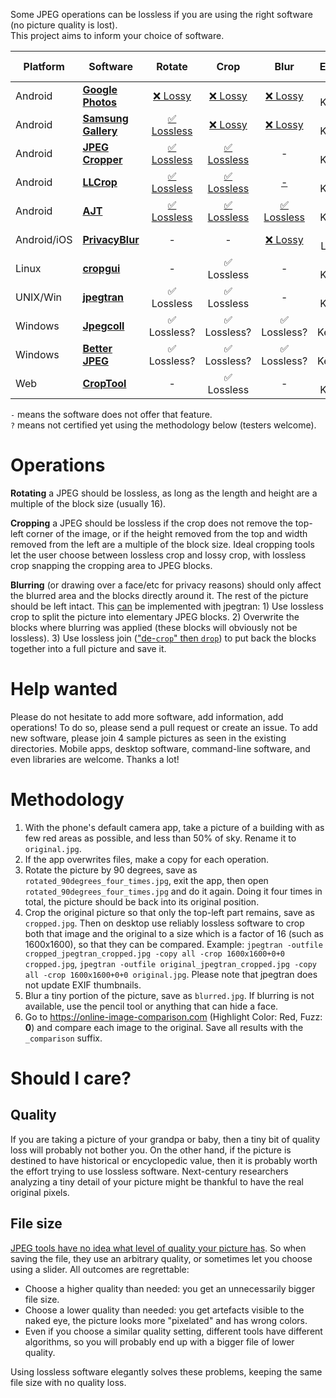 Some JPEG operations can be lossless if you are using the right software (no picture quality is lost).  
This project aims to inform your choice of software.

| Platform    | Software                                                                                          |  Rotate                                                                                                                                        |  Crop                                                                                                                 |  Blur                                                                                                                  |  EXIF               | Open source |
|-------------|---------------------------------------------------------------------------------------------------|:----------------------------------------------------------------------------------------------------------------------------------------------:|:---------------------------------------------------------------------------------------------------------------------:|:----------------------------------------------------------------------------------------------------------------------:|:-------------------:|:-------------------:|
| Android     | **[Google Photos](https://play.google.com/store/apps/details?id=com.google.android.apps.photos)** | [❌ Lossy](https://github.com/lossless-jpg/data/blob/main/samples/google-photos/pixel4/rotated_90degrees_four_times_comparison.jpg)            | [❌ Lossy](https://github.com/lossless-jpg/data/blob/main/samples/google-photos/pixel4/cropped_comparison.jpg)         | [❌ Lossy](https://github.com/lossless-jpg/data/blob/main/samples/google-photos/pixel4/privacy_comparison.jpg)         | ✅ Kept             | ❌
| Android     | **[Samsung Gallery](https://play.google.com/store/apps/details?id=com.sec.android.gallery3d)**    | [✅ Lossless](https://github.com/lossless-jpg/data/blob/main/samples/samsung-gallery/samsung_s10e/rotated_90degrees_four_times_comparison.jpg) | [❌ Lossy](https://github.com/lossless-jpg/data/blob/main/samples/samsung-gallery/samsung_s10e/cropped_comparison.jpg) | [❌ Lossy](https://github.com/lossless-jpg/data/blob/main/samples/samsung-gallery/samsung_s10e/privacy_comparison.jpg) | ✅ Kept             | ❌
| Android     | **[JPEG Cropper](https://play.google.com/store/apps/details?id=jp.kame.jpegcropper)**             | [✅ Lossless](https://github.com/lossless-jpg/data/blob/main/samples/JPEG-Cropper/rotated_90degrees_four_times_comparison.jpg)                 | [✅ Lossless](https://github.com/lossless-jpg/data/blob/main/samples/JPEG-Cropper/cropped_comparison.jpg)              | -                                                                                                                      | ✅ Kept             | ❌
| Android     | **[LLCrop](https://f-droid.org/packages/de.k3b.android.lossless_jpg_crop/)**                      | [✅ Lossless](https://github.com/lossless-jpg/data/blob/main/samples/LLCrop/rotated_90degrees_four_times_comparison.jpg)                       | [✅ Lossless](https://github.com/lossless-jpg/data/blob/main/samples/LLCrop/cropped_comparison.jpg)                    | [-](https://github.com/k3b/LosslessJpgCrop/issues/33)                                                                  | ✅ Kept             | ✅
| Android     | **[AJT](https://play.google.com/store/apps/details?id=jp.kame.ajt)**                              | [✅ Lossless](https://github.com/lossless-jpg/data/blob/main/samples/AJT/rotated_90degrees_four_times_comparison.jpg)                          | [✅ Lossless](https://github.com/lossless-jpg/data/blob/main/samples/AJT/cropped_comparison.jpg)                       | [✅ Lossless](https://github.com/lossless-jpg/data/blob/main/samples/AJT/blurred_comparison.jpg)                       | ✅ Kept             | ❌
| Android/iOS | **[PrivacyBlur](https://privacyblur.app)**                                                        | -                                                                                                                                              | -                                                                                                                      | [❌ Lossy](https://github.com/MATHEMA-GmbH/privacyblur/issues/79)                                                      | ❌ Lost             | ✅
| Linux       | **[cropgui](https://github.com/jepler/cropgui)**                                                  | -                                                                                                                                              | ✅ Lossless                                                                                                            | -                                                                                                                      | ✅ Kept             | ✅
| UNIX/Win    | **[jpegtran](https://jpegclub.org/jpegtran/)**                                                    | ✅ Lossless                                                                                                                                    | ✅ Lossless                                                                                                            | -                                                                                                                      | ✅ Kept             | ✅
| Windows     | **[Jpegcoll](https://sites.google.com/view/jpegcoll/home_en)**                                    | ✅ Lossless?                                                                                                                                   | ✅ Lossless?                                                                                                           | ✅ Lossless?                                                                                                           | ✅ Kept?            | ❌
| Windows     | **[Better JPEG](https://www.betterjpeg.com)**                                                     | ✅ Lossless?                                                                                                                                   | ✅ Lossless?                                                                                                           | ✅ Lossless?                                                                                                           | ✅ Kept?            | ❌
| Web         | **[CropTool](https://croptool.toolforge.org)**                                                    | -                                                                                                                                              | ✅ Lossless                                                                                                            | -                                                                                                                      | ✅ Kept             | ✅

`-` means the software does not offer that feature.  
`?` means not certified yet using the methodology below (testers welcome).

# Operations

**Rotating** a JPEG should be lossless, as long as the length and height are a multiple of the block size (usually 16).

**Cropping** a JPEG should be lossless if the crop does not remove the top-left corner of the image, or if the height removed from the top and width removed from the left are a multiple of the block size.
Ideal cropping tools let the user choose between lossless crop and lossy crop, with lossless crop snapping the cropping area to JPEG blocks.

**Blurring** (or drawing over a face/etc for privacy reasons) should only affect the blurred area and the blocks directly around it. The rest of the picture should be left intact. This [can](https://photo.stackexchange.com/a/71865/1498) be implemented with jpegtran: 1) Use lossless crop to split the picture into elementary JPEG blocks. 2) Overwrite the blocks where blurring was applied (these blocks will obviously not be lossless). 3) Use lossless join (["de-`crop`" then `drop`](https://stackoverflow.com/a/29615714/226958)) to put back the blocks together into a full picture and save it.

# Help wanted

Please do not hesitate to add more software, add information, add operations!
To do so, please send a pull request or create an issue.
To add new software, please join 4 sample pictures as seen in the existing directories.
Mobile apps, desktop software, command-line software, and even libraries are welcome.
Thanks a lot!

# Methodology

1. With the phone's default camera app, take a picture of a building with as few red areas as possible, and less than 50% of sky. Rename it to `original.jpg`.
2. If the app overwrites files, make a copy for each operation.
3. Rotate the picture by 90 degrees, save as `rotated_90degrees_four_times.jpg`, exit the app, then open `rotated_90degrees_four_times.jpg` and do it again. Doing it four times in total, the picture should be back into its original position.
4. Crop the original picture so that only the top-left part remains, save as `cropped.jpg`. Then on desktop use reliably lossless software to crop both that image and the original to a size which is a factor of 16 (such as 1600x1600), so that they can be compared. Example: `jpegtran -outfile cropped_jpegtran_cropped.jpg -copy all -crop 1600x1600+0+0 cropped.jpg`, `jpegtran -outfile original_jpegtran_cropped.jpg -copy all -crop 1600x1600+0+0 original.jpg`. Please note that jpegtran does not update EXIF thumbnails.
5. Blur a tiny portion of the picture, save as `blurred.jpg`. If blurring is not available, use the pencil tool or anything that can hide a face.
6. Go to https://online-image-comparison.com (Highlight Color: Red, Fuzz: **0**) and compare each image to the original. Save all results with the `_comparison` suffix.

# Should I care?

## Quality

If you are taking a picture of your grandpa or baby, then a tiny bit of quality loss will probably not bother you.
On the other hand, if the picture is destined to have historical or encyclopedic value, then it is probably worth the effort trying to use lossless software. Next-century researchers analyzing a tiny detail of your picture might be thankful to have the real original pixels.

## File size

[JPEG tools have no idea what level of quality your picture has](https://photo.stackexchange.com/a/88186/1498). So when saving the file, they use an arbitrary quality, or sometimes let you choose using a slider. All outcomes are regrettable:
- Choose a higher quality than needed: you get an unnecessarily bigger file size.
- Choose a lower quality than needed: you get artefacts visible to the naked eye, the picture looks more "pixelated" and has wrong colors.
- Even if you choose a similar quality setting, different tools have different algorithms, so you will probably end up with a bigger file of lower quality.

Using lossless software elegantly solves these problems, keeping the same file size with no quality loss.
